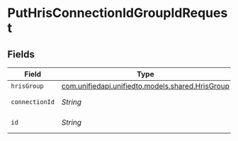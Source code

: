 # PutHrisConnectionIdGroupIdRequest


## Fields

| Field                                                                                | Type                                                                                 | Required                                                                             | Description                                                                          |
| ------------------------------------------------------------------------------------ | ------------------------------------------------------------------------------------ | ------------------------------------------------------------------------------------ | ------------------------------------------------------------------------------------ |
| `hrisGroup`                                                                          | [com.unifiedapi.unifiedto.models.shared.HrisGroup](../../models/shared/HrisGroup.md) | :heavy_minus_sign:                                                                   | N/A                                                                                  |
| `connectionId`                                                                       | *String*                                                                             | :heavy_check_mark:                                                                   | ID of the connection                                                                 |
| `id`                                                                                 | *String*                                                                             | :heavy_check_mark:                                                                   | ID of the Group                                                                      |